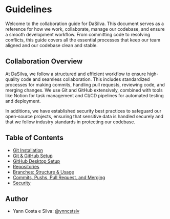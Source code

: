 # Guidelines

Welcome to the collaboration guide for DaSilva. This document serves as a reference for how we work, collaborate, manage our codebase, and ensure a smooth development workflow. From committing code to resolving conflicts, this guide covers all the essential processes that keep our team aligned and our codebase clean and stable.

## Collaboration Overview

At DaSilva, we follow a structured and efficient workflow to ensure high-quality code and seamless collaboration. This includes standardized processes for making commits, handling pull requests, reviewing code, and merging changes. We use Git and GitHub extensively, combined with tools like Notion for task management and CI/CD pipelines for automated testing and deployment.

In additions, we have established security best practices to safeguard our open-source projects, ensuring that sensitive data is handled securely and that we follow industry standards in protecting our codebase.

## Table of Contents

- [Git Installation](./guidelines/installation.md)
- [Git & GitHub Setup](./guidelines/setup.md)
- [GitHub Desktop Setup](./guidelines/github-desktop.md)
- [Repositories](./guidelines/repositories.md)
- [Branches: Structure & Usage](./guidelines/branches-structure-and-usage.md)
- [Commits, Pushs, Pull Request, and Merging](./guidelines/commits-puhs-prs-merging.md)
- [Security](./guidelines/security.md)

## Author

- Yann Costa e Silva: [@ynncstslv](https://github.com/ynncstslv/)
